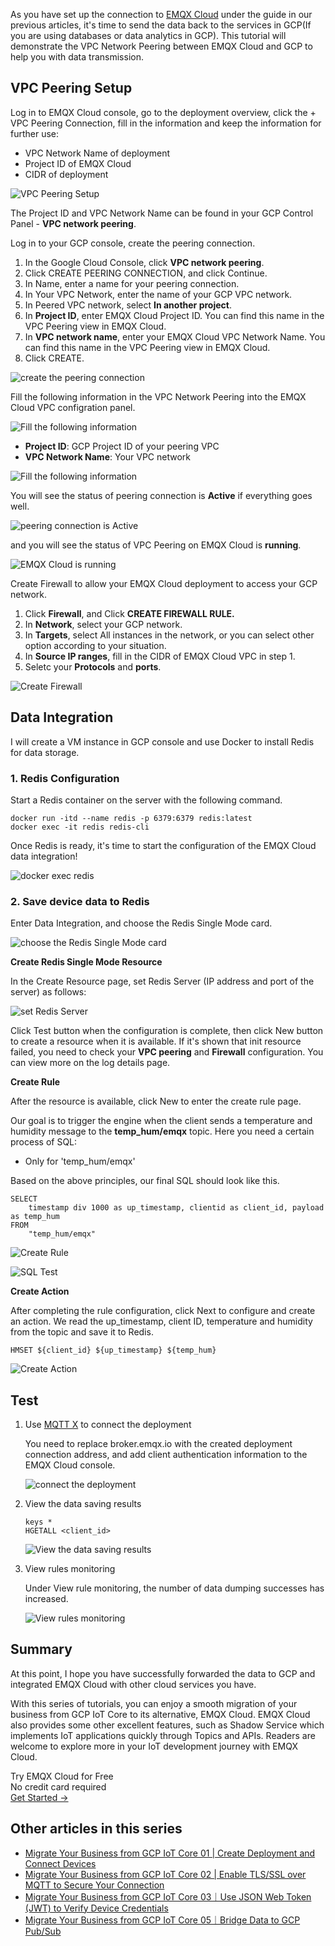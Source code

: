 As you have set up the connection to [EMQX Cloud](https://www.emqx.com/en/cloud) under the guide in our previous articles, it's time to send the data back to the services in GCP(If you are using databases or data analytics in GCP). This tutorial will demonstrate the VPC Network Peering between EMQX Cloud and GCP to help you with data transmission.


## VPC Peering Setup

Log in to EMQX Cloud console, go to the deployment overview, click the + VPC Peering Connection, fill in the information and keep the information for further use:

- VPC Network Name of deployment
- Project ID of EMQX Cloud
- CIDR of deployment

![VPC Peering Setup](https://assets.emqx.com/images/3382a423a09d17e7f3ff9d9b3113ab12.png)

The Project ID and VPC Network Name can be found in your GCP Control Panel - **VPC network peering**.

Log in to your GCP console, create the peering connection.

1. In the Google Cloud Console, click **VPC network peering**.
2. Click CREATE PEERING CONNECTION, and click Continue.
3. In Name, enter a name for your peering connection.
4. In Your VPC Network, enter the name of your GCP VPC network.
5. In Peered VPC network, select **In another project**.
6. In **Project ID**, enter EMQX Cloud Project ID. You can find this name in the VPC Peering view in EMQX Cloud.
7. In **VPC network name**, enter your EMQX Cloud VPC Network Name. You can find this name in the VPC Peering view in EMQX Cloud.
8. Click CREATE. 

![create the peering connection](https://assets.emqx.com/images/e466b3214e8569a4962bd3b9c6785ac8.png)

Fill the following information in the VPC Network Peering into the EMQX Cloud VPC configration panel.

![Fill the following information](https://assets.emqx.com/images/b2894cfff81d009a5f809be5a1d23dc6.png)

- **Project ID**: GCP Project ID of your peering VPC
- **VPC Network Name**: Your VPC network

![Fill the following information](https://assets.emqx.com/images/78fed5dfc319eb459bc38c9143442aea.png)

You will see the status of peering connection is **Active** if everything goes well. 

![peering connection is **Active**](https://assets.emqx.com/images/be9443bc16916f503da6a8f7d5f6203b.png)

and you will see the status of VPC Peering on EMQX Cloud is **running**. 

![EMQX Cloud is running](https://assets.emqx.com/images/3309320688c6a6d5d848106ce5cf6e03.png)

Create Firewall to allow your EMQX Cloud deployment to access your GCP network.

1. Click **Firewall**, and Click **CREATE FIREWALL RULE.**
2. In **Network**, select your GCP network.
3. In **Targets**, select All instances in the network, or you can select other option according to your situation.
4. In **Source IP ranges**, fill in the CIDR of EMQX Cloud VPC in step 1.
5. Seletc your **Protocols** and **ports**.

![Create Firewall](https://assets.emqx.com/images/136dd42e21396d76692994c41e2ccbcc.png)

 
## Data Integration

I will create a VM instance in GCP console and use Docker to install Redis for data storage.

### 1. Redis Configuration

Start a Redis container on the server with the following command.

```
docker run -itd --name redis -p 6379:6379 redis:latest
docker exec -it redis redis-cli  
```

Once Redis is ready, it's time to start the configuration of the EMQX Cloud data integration!

![docker exec redis](https://assets.emqx.com/images/2483a85a43a3a724c87daedce488f800.png)

### 2. Save device data to Redis

Enter Data Integration, and choose the Redis Single Mode card.

![choose the Redis Single Mode card](https://assets.emqx.com/images/f425acb30f96db2f3aa06fd74d9a18f2.png)

**Create Redis Single Mode Resource**

In the Create Resource page, set Redis Server (IP address and port of the server) as follows:

![set Redis Server](https://assets.emqx.com/images/62de0aa6cda78d7803dbce5bf56433bd.png)

Click Test button when the configuration is complete, then click New button to create a resource when it is available. If it's shown that init resource failed, you need to check your **VPC peering** and **Firewall** configuration. You can view more on the log details page.

**Create Rule**

After the resource is available, click New to enter the create rule page.

Our goal is to trigger the engine when the client sends a temperature and humidity message to the **temp_hum/emqx** topic. Here you need a certain process of SQL:

- Only for 'temp_hum/emqx'

Based on the above principles, our final SQL should look like this.

```
SELECT
    timestamp div 1000 as up_timestamp, clientid as client_id, payload as temp_hum
FROM
    "temp_hum/emqx"
```

![Create Rule](https://assets.emqx.com/images/4d42641bd7c801c281c1833c9aeb272b.png)

![SQL Test](https://assets.emqx.com/images/50fd0316bd27e2315a0f4266dd4303f9.png)

**Create Action**

After completing the rule configuration, click Next to configure and create an action. We read the up_timestamp, client ID, temperature and humidity from the topic and save it to Redis.

```
HMSET ${client_id} ${up_timestamp} ${temp_hum}
```

![Create Action](https://assets.emqx.com/images/729993298d3b38b9143f10968c3eab8c.png)


## Test

1. Use [MQTT X](https://mqttx.app/) to connect the deployment

   You need to replace broker.emqx.io with the created deployment connection address, and add client authentication information to the EMQX Cloud console.

   ![connect the deployment](https://assets.emqx.com/images/181cf696ebf797ca39da452f73d3c393.png)

2. View the data saving results

   ```
   keys *
   HGETALL <client_id>
   ```

   ![View the data saving results](https://assets.emqx.com/images/1b61e8ee29bac99b2ffacd6008b9df74.png)

3. View rules monitoring

   Under View rule monitoring, the number of data dumping successes has increased.

   ![View rules monitoring](https://assets.emqx.com/images/c4f342f3089afed6a45f4b52553ab753.png)

 
## Summary

At this point, I hope you have successfully forwarded the data to GCP and integrated EMQX Cloud with other cloud services you have.

With this series of tutorials, you can enjoy a smooth migration of your business from GCP IoT Core to its alternative, EMQX Cloud. EMQX Cloud also provides some other excellent features, such as Shadow Service which implements IoT applications quickly through Topics and APIs. Readers are welcome to explore more in your IoT development journey with EMQX Cloud. 



<section class="promotion">
    <div>
        Try EMQX Cloud for Free
        <div class="is-size-14 is-text-normal has-text-weight-normal">No credit card required</div>
    </div>
    <a href="https://accounts.emqx.com/signup?continue=https://cloud-intl.emqx.com/console/deployments/0?oper=new" class="button is-gradient px-5">Get Started →</a>
</section>


## Other articles in this series

- [Migrate Your Business from GCP IoT Core 01 | Create Deployment and Connect Devices](https://www.emqx.com/en/blog/migrate-your-business-from-gcp-iot-core-01)
- [Migrate Your Business from GCP IoT Core 02 | Enable TLS/SSL over MQTT to Secure Your Connection](https://www.emqx.com/en/blog/migrate-your-business-from-gcp-iot-core-02)
- [Migrate Your Business from GCP IoT Core 03｜Use JSON Web Token (JWT) to Verify Device Credentials](https://www.emqx.com/en/blog/migrate-your-business-from-gcp-iot-core-03)
- [Migrate Your Business from GCP IoT Core 05｜Bridge Data to GCP Pub/Sub](https://www.emqx.com/en/blog/migrate-your-business-from-gcp-iot-core-05)
